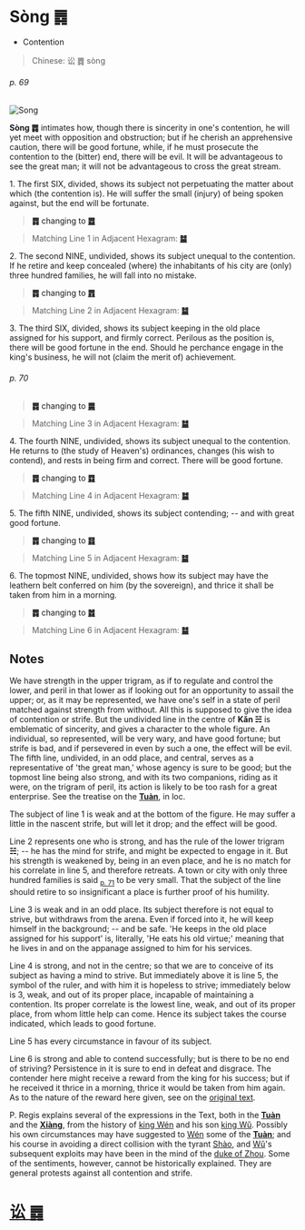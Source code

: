 # Sòng ䷅

* Contention

> Chinese: 讼 ䷅ sòng

###### p. 69

![Song](https://88o.io/wp-content/uploads/2018/09/06-e8aebcsong.jpg)

**Sòng ䷅** intimates how, though there is sincerity in one's contention,
he will yet meet with opposition and obstruction; but if he cherish an apprehensive caution,
there will be good fortune, while, if he must prosecute the contention to the (bitter) end, there will be evil. It will be advantageous to see the great man; it will not be advantageous to cross the great stream.

1.<a name="6.1"></name> The first SIX, divided, shows its subject not perpetuating the matter about which (the contention is). He will suffer the small (injury) of being spoken against, but the end will be fortunate.

> **䷅** changing to [**䷉**](e5b1a5lv.md)

> Matching Line 1 in Adjacent Hexagram: [**䷄**](e99c80xu.md#5.1)

2.<a name="6.2"></name> The second NINE, undivided, shows its subject unequal to the contention. If he retire and keep concealed (where) the inhabitants of his city are (only) three hundred families, he will fall into no mistake.

> **䷅** changing to [**䷋**](e590a6pi.md)

> Matching Line 2 in Adjacent Hexagram: [**䷄**](e99c80xu.md#5.2)

3.<a name="6.3"></name> The third SIX, divided, shows its subject keeping in the old place assigned for his support, and firmly correct. Perilous as the position is, there will be good fortune in the end. Should he perchance engage in the king's business, he will not (claim the merit of) achievement.

###### p. 70

> **䷅** changing to [**䷫**](e5a7a4gou.md)

> Matching Line 3 in Adjacent Hexagram: [**䷄**](e99c80xu.md#5.3)

4.<a name="6.4"></name> The fourth NINE, undivided, shows its subject unequal to the contention. He returns to (the study of Heaven's) ordinances, changes (his wish to contend), and rests in being firm and correct. There will be good fortune.

> **䷅** changing to [**䷺**](e6b6a3huan.md)

> Matching Line 4 in Adjacent Hexagram: [**䷄**](e99c80xu.md#5.4)

5.<a name="6.5"></name> The fifth NINE, undivided, shows its subject contending; -- and with great good fortune.

> **䷅** changing to [**䷿**](e69caae6b58eweiji.md)

> Matching Line 5 in Adjacent Hexagram: [**䷄**](e99c80xu.md#5.5)

6.<a name="6.6"></name> The topmost NINE, undivided, shows how its subject may have the leathern belt conferred on him (by the sovereign), and thrice it shall be taken from him in a morning.

> **䷅** changing to [**䷮**](e59bb0kun.md)

> Matching Line 6 in Adjacent Hexagram: [**䷄**](e99c80xu.md#5.6)

## Notes

We have strength in the upper trigram, as if to regulate and control the lower, and peril in that lower as if looking out for an opportunity to assail the upper; or, as it may be represented, we have one's self in a state of peril matched against strength from without. All this is supposed to give the idea of contention or strife. But the undivided line in the centre of **Kǎn ☵** is emblematic of sincerity, and gives a character to the whole figure. An individual, so represented, will be very wary, and have good fortune; but strife is bad, and if persevered in even by such a one, the effect will be evil. The fifth line, undivided, in an odd place, and central, serves as a representative of 'the great man,' whose agency is sure to be good; but the topmost line being also strong, and with its two companions, riding as it were, on the trigram of peril, its action is likely to be too rash for a great enterprise. See the treatise on the [**Tuàn**](https://en.wikipedia.org/wiki/Ten_Wings), in loc.

The subject of line 1 is weak and at the bottom of the figure. He may suffer a little in the nascent strife, but will let it drop; and the effect will be good.

Line 2 represents one who is strong, and has the rule of the lower trigram **☵**; -- he has the mind for strife, and might be expected to engage in it. But his strength is weakened by, being in an even place, and he is no match for his correlate in line 5, and therefore retreats. A town or city with only three hundred families is said <sub>[p. 71](e5b888shi.md#p-71)</sub> to be very small. That the subject of the line should retire to so insignificant a place is further proof of his humility.

Line 3 is weak and in an odd place. Its subject therefore is not equal to strive, but withdraws from the arena. Even if forced into it, he will keep himself in the background; -- and be safe. 'He keeps in the old place assigned for his support' is, literally, 'He eats his old virtue;' meaning that he lives in and on the appanage assigned to him for his services.

Line 4 is strong, and not in the centre; so that we are to conceive of its subject as having a mind to strive. But immediately above it is line 5, the symbol of the ruler, and with him it is hopeless to strive; immediately below is 3, weak, and out of its proper place, incapable of maintaining a contention. Its proper correlate is the lowest line, weak, and out of its proper place, from whom little help can come. Hence its subject takes the course indicated, which leads to good fortune.

Line 5 has every circumstance in favour of its subject.

Line 6 is strong and able to contend successfully; but is there to be no end of striving? Persistence in it is sure to end in defeat and disgrace. The contender here might receive a reward from the king for his success; but if he received it thrice in a morning, thrice it would be taken from him again. As to the nature of the reward here given, see on the [original text](https://ctext.org/dictionary.pl?if=en&id=9961&remap=gb).

P. Regis explains several of the expressions in the Text, both in the [**Tuàn**](https://en.wikipedia.org/wiki/Ten_Wings) and the [**Xiàng**](https://en.wikipedia.org/wiki/Four_Symbols), from the history of [king Wén](https://en.wikipedia.org/wiki/King_Wen_of_Zhou) and his son [king Wǔ](https://en.wikipedia.org/wiki/King_Wu_of_Zhou). Possibly his own circumstances may have suggested to [Wén](https://en.wikipedia.org/wiki/King_Wen_of_Zhou) some of the [**Tuàn**](https://en.wikipedia.org/wiki/Ten_Wings); and his course in avoiding a direct collision with the tyrant [Shào](https://en.wikipedia.org/wiki/Duke_of_Shao), and [Wǔ](https://en.wikipedia.org/wiki/King_Wu_of_Zhou)'s subsequent exploits may have been in the mind of the [duke of Zhou](https://en.wikipedia.org/wiki/Duke_of_Zhou). Some of the sentiments, however, cannot be historically explained. They are general protests against all contention and strife.

# [讼 ䷅](e8aebcsong_cn.md)
